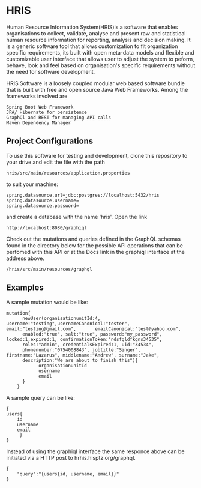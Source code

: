 # HRIS

Human Resource Information System(HRIS)is a software that enables organisations to collect, validate, 
analyse and present raw and statistical human resource information for reporting, analysis and decision making. 
It is a generic software tool that allows customization to fit organization specific requirements, its built
with open meta-data models and flexible and customizable user interface that allows user to adjust the system 
to peform, behave, look and feel based on organisation's specific requirements without the need for software development.

HRIS Software is a loosely coupled modular web based software bundle that is built with free 
and open source Java Web Frameworks. Among the frameworks involved are

    Spring Boot Web Framework
    JPA/ Hibernate for persistence
    GraphQl and REST for managing API calls
    Maven Dependency Manager

## Project Configurations

To use this software for testing and development, clone this repository to your drive and edit the file with the path

    hris/src/main/resources/application.properties

to suit your machine:

    spring.datasource.url=jdbc:postgres://localhost:5432/hris
    spring.datasource.username=
    spring.datasource.password=
    
    
and create a database with the name 'hris'. Open the link 
    
    http://localhost:8080/graphiql
    
Check out the mutations and queries defined in the GraphQL schemas found in the directory below for the possible API operations that can be perfomed with this API or at the Docs link in the graphiql interface at the address above.

    /hris/src/main/resources/graphql
  
 ## Examples
    
 A sample mutation would be like:
 
    mutation{
          newUser(organisationunitId:4, username:"testing",usernameCanonical:"tester", email:"testing@gmail.com",       emailCanonical:"test@yahoo.com",
          enabled:"true", salt:"true", password:"my_password", locked:1,expired:1, confirmationToken:"ndsfgldfkgns34535",
          roles:"admin", credentialsExpired:1, uid:"34534",
          phonenumber:"0754008843", jobtitle:"Singer", firstname:"Lazarus", middlename:"Andrew", surname:"Jake",
          description:"We are about to finish this"){
                organisationunitId
                username
                email
          }
        }
 
 
 A sample query can be like:
 
    {
    users{
        id
        username
        email
         }
    }

Instead of using the graphiql interface the same responce above can be initiated via a HTTP post to hrhis.hisptz.org/graphql.
    
    {
        "query":"{users{id, username, email}}"
    }





 
    
